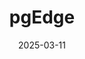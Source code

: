 ---  
layout: startup_page  
title: "pgEdge"  
id: "pgedge.com"  
permalink: "/pgedgepgedge.com03112025/"  
website: "https://www.pgedge.com/"  
funding_round: "Seed"  
funding_amount: "$23M"  
investors: "Akamai Technologies, Inc., Qube Research & Technologies (QRT), Rally Ventures, Sands Capital"  
about: "pgEdge is a leading company specializing in distributed PostgreSQL solutions, providing high availability and low latency for mission-critical applications. It offers a fully distributed PostgreSQL database based on standard PostgreSQL, catering to edge computing and edge AI applications."  
markets: "Databases, Edge Computing, AI, Cloud Data Services, Cloud Infrastructure, Information Technology, Network Hardware, Software"  
hq: "Alexandria, Virginia, United States"  
founded_year: "2022"  
linkedin: "https://www.linkedin.com/company/pgedge/"  
twitter: "https://twitter.com/pgEdgeInc"  
instagram: ""  
facebook: ""  
crunchbase: "https://www.crunchbase.com/organization/pgedge"  
pitchbook: "https://pitchbook.com/profiles/company/521244-91"  

date_display: "11-Mar-2025"  
date: "2025-03-11"

# SEO Optimization  
meta_title: "pgEdge - Seed Funding ($23M)"  
meta_description: "pgEdge, pgEdge is a leading company specializing in distributed PostgreSQL solutions, providing high availability and low latency for mission-critical applica..."  
meta_keywords: "pgEdge, Databases, Edge Computing, AI, Cloud Data Services, Cloud Infrastructure, Information Technology, Network Hardware, Software, Seed funding"  
canonical_url: "https://startup.projectstartups.com/pgedgepgedge.com03112025/"  
---